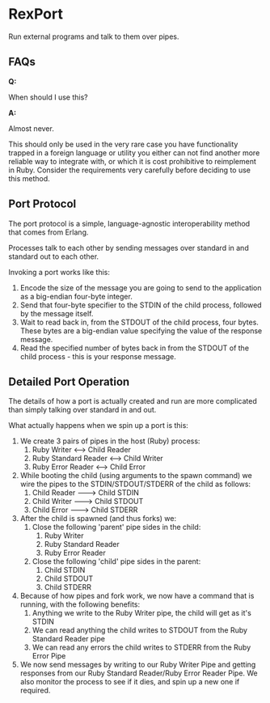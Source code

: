 # RexPort

Run external programs and talk to them over pipes.

## FAQs

**Q:**

When should I use this?

**A:**

Almost never.

This should only be used in the very rare case you have functionality trapped in a foreign language or utility you either can not find another more reliable way to integrate with, or which it is cost prohibitive to reimplement in Ruby.  Consider the requirements very carefully before deciding to use this method.

## Port Protocol

The port protocol is a simple, language-agnostic interoperability method that comes from Erlang.

Processes talk to each other by sending messages over standard in and standard out to each other.

Invoking a port works like this:
1. Encode the size of the message you are going to send to the application as a big-endian four-byte integer.
2. Send that four-byte specifier to the STDIN of the child process, followed by the message itself.
3. Wait to read back in, from the STDOUT of the child process, four bytes.  These bytes are a big-endian value specifying the value of the response message.
4. Read the specified number of bytes back in from the STDOUT of the child process - this is your response message.

## Detailed Port Operation

The details of how a port is actually created and run are more complicated than simply talking over standard in and out.

What actually happens when we spin up a port is this:
1. We create 3 pairs of pipes in the host (Ruby) process:
   1. Ruby Writer <--> Child Reader
   2. Ruby Standard Reader <--> Child Writer
   3. Ruby Error Reader <--> Child Error
2. While booting the child (using arguments to the spawn command) we wire the pipes to the STDIN/STDOUT/STDERR of the child as follows:
   1. Child Reader ---> Child STDIN
   2. Child Writer ---> Child STDOUT
   3. Child Error ---> Child STDERR
3. After the child is spawned (and thus forks) we:
   1. Close the following 'parent' pipe sides in the child:
      1. Ruby Writer
      2. Ruby Standard Reader
      3. Ruby Error Reader
   2. Close the following 'child' pipe sides in the parent:
      1. Child STDIN
      2. Child STDOUT
      3. Child STDERR
4. Because of how pipes and fork work, we now have a command that is running, with the following benefits:
   1. Anything we write to the Ruby Writer pipe, the child will get as it's STDIN
   2. We can read anything the child writes to STDOUT from the Ruby Standard Reader pipe
   3. We can read any errors the child writes to STDERR from the Ruby Error Pipe
5. We now send messages by writing to our Ruby Writer Pipe and getting responses from our Ruby Standard Reader/Ruby Error Reader Pipe.  We also monitor the process to see if it dies, and spin up a new one if required.